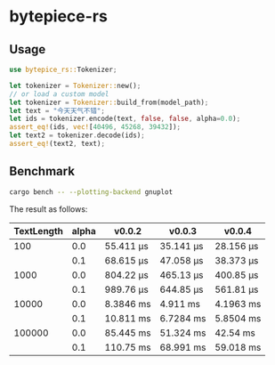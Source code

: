 # bytepiece-rs

## Usage

```rust
use bytepice_rs::Tokenizer;

let tokenizer = Tokenizer::new();
// or load a custom model
let tokenizer = Tokenizer::build_from(model_path);
let text = "今天天气不错";
let ids = tokenizer.encode(text, false, false, alpha=0.0);
assert_eq!(ids, vec![40496, 45268, 39432]);
let text2 = tokenizer.decode(ids);
assert_eq!(text2, text);
```


## Benchmark 

```bash
cargo bench -- --plotting-backend gnuplot
```

The result as follows:

| TextLength | alpha | v0.0.2 | v0.0.3 | v0.0.4 |
| ------------ | ----- | ----------- | ----------- | ----------- |
| 100          | 0.0   | 55.411 µs   | 35.141 µs | 28.156 µs |
|              | 0.1   | 68.615 µs   | 47.058 µs | 38.373 µs |
| 1000         | 0.0   | 804.22 µs   | 465.13 µs | 400.85 µs |
|              | 0.1   | 989.76 µs   | 644.85 µs | 561.81 µs |
| 10000        | 0.0   | 8.3846 ms   | 4.911 ms | 4.1963 ms |
|              | 0.1   | 10.811 ms   | 6.7284 ms | 5.8504 ms |
| 100000       | 0.0   | 85.445 ms   | 51.324 ms | 42.54 ms |
|              | 0.1   | 110.75 ms   | 68.991 ms | 59.018 ms |

